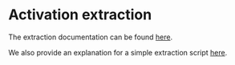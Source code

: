 # Activation extraction

The extraction documentation can be found [here](https://diagnnose.readthedocs.io/en/latest/diagnnose.extractors.html).

We also provide an explanation for a simple extraction script [here](https://diagnnose.readthedocs.io/en/latest/scripts.extract.html).
